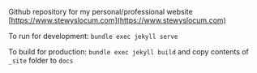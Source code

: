 Github repository for my personal/professional website [https://www.stewyslocum.com](https://www.stewyslocum.com)

To run for development: `bundle exec jekyll serve`

To build for production: `bundle exec jekyll build` and copy contents of `_site` folder to `docs`